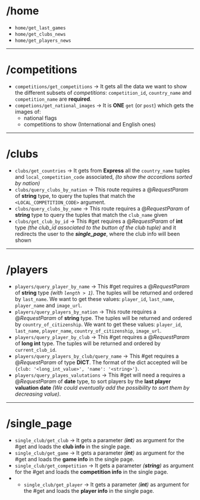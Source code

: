 # /home
- `home/get_last_games`
- `home/get_clubs_news`
- `home/get_players_news`
---
# /competitions
- `competitions/get_competitions` $\rightarrow$ It gets all the data we want to show the different subsets of *competitions*: `competition_id`, `country_name` and `competition_name` are **required**.
- `competions/get_national_images` $\rightarrow$ It is **ONE** `get` (or `post`) which gets the images of:
	- national flags 
	- competitions to show (International and English ones)

---
# /clubs
- `clubs/get_countries` $\rightarrow$ It gets from **Express** all the `country_name` tuples and `local_competition_code` associated, *(to show the accordions sorted by nation)*
- `clubs/query_clubs_by_nation` $\rightarrow$ This route requires a $@RequestParam$ of **string** type, to query the tuples that match the `<LOCAL_COMPETITION_CODE>` argument.
- `clubs/query_clubs_by_name` $\rightarrow$ This route requires a $@RequestParam$ of **string** type to query the tuples that match the `club_name` given
- `clubs/get_club_by_id` $\rightarrow$ This #get requires a $@RequestParam$ of **int** type *(the club_id associated to the button of the club tuple)* and it redirects the user to the ***single_page***, where the club info will been shown

---
# /players
- `players/query_player_by_name` $\rightarrow$ This #get requires a $@RequestParam$ of **string** type *(with `length > 1`)*. The tuples will be returned and ordered by `last_name`. We want to get these values: `player_id`, `last_name`, `player_name` and `image_url`.
- `players/query_players_by_nation` $\rightarrow$ This route requires a $@RequestParam$ of **string** type. The tuples will be returned and ordered by `country_of_citizenship`. We want to get these values: `player_id`, `last_name`, `player_name`, `country_of_citizenship`, `image_url`.
-  `players/query_player_by_club` $\rightarrow$ This #get requires a $@RequestParam$ of **long int** type. The tuples will be returned and ordered by `current_club_id`. 
- `players/query_players_by_club/query_name` $\rightarrow$ This #get requires a $@RequestParam$ of type **DICT**. The format of the dict accepted will be `{club: '<long_int_value>', 'name': '<string>'}`.
 - `players/query_playes_valutations` $\rightarrow$ This #get will need a requires a $@RequestParam$ of **date** type, to sort players by the **last player valuation date** *(We could eventually add the possibility to sort them by decreasing value)*.

---
# /single_page
- `single_club/get_club` $\rightarrow$ It gets a parameter *(**int**)* as argument for the #get and loads the **club info** in the single page.
- `single_club/get_game` $\rightarrow$ It gets a parameter *(**int**)* as argument for the #get and loads the **game info** in the single page.
- `single_club/get_competition` $\rightarrow$ It gets a parameter *(**string**)* as argument for the #get and loads the **competition info** in the single page.
- - `single_club/get_player` $\rightarrow$ It gets a parameter *(**int**)* as argument for the #get and loads the **player info** in the single page.

